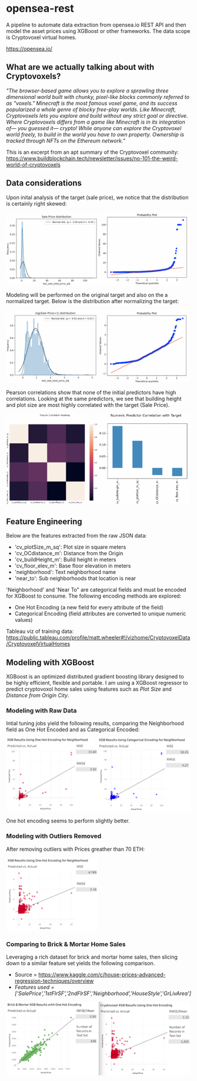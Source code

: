 # opensea-rest
A pipeline to automate data extraction from opensea.io REST API and then model the asset prices using XGBoost or other frameworks. The data scope is Cryptovoxel virtual homes.

https://opensea.io/

## What are we actually talking about with Cryptovoxels?

*"The browser-based game allows you to explore a sprawling three dimensional world built with chunky, pixel-like blocks commonly referred to as "voxels." Minecraft is the most famous voxel game, and its success popularized a whole genre of blocky free-play worlds. Like Minecraft, Cryptovoxels lets you explore and build without any strict goal or directive. Where Cryptovoxels differs from a game like Minecraft is in its integration of— you guessed it— crypto! While anyone can explore the Cryptovoxel world freely, to build in the world you have to own property. Ownership is tracked through NFTs on the Ethereum network."*

This is an excerpt from an apt summary of the Cryptovoxel community: https://www.buildblockchain.tech/newsletter/issues/no-101-the-weird-world-of-cryptovoxels



## Data considerations

Upon inital analysis of the target (sale price), we notice that the distribution is certainly right skewed:

<img src="https://github.com/datavizhokie/opensea-rest/blob/main/img/Initial sale price distribution.png" width="250" height="200"><img src="https://github.com/datavizhokie/opensea-rest/blob/main/img/Initial sale price QQ plot.png" width="250" height="200">

Modeling will be performed on the original target and also on the a normalized target. Below is the distribution after normalizing the target:

<img src="https://github.com/datavizhokie/opensea-rest/blob/main/img/log1p sale price distribution.png" width="250" height="200"><img src="https://github.com/datavizhokie/opensea-rest/blob/main/img/log1p sale price QQ plot.png" width="250" height="200">


Pearson correlations show that none of the initial predictors have high correlations. Looking at the same predictors, we see that building height and plot size are most highly correlated with the target (Sale Price).

<img src="https://github.com/datavizhokie/opensea-rest/blob/main/img/initial_pearson_corr.png" width="250" height="250"><img src="https://github.com/datavizhokie/opensea-rest/blob/main/img/num_pred_corr_w_target.png" width="250" height="250">


## Feature Engineering

Below are the features extracted from the raw JSON data:

* 'cv_plotSize_m_sq':  Plot size in square meters <br/>
* 'cv_OCdistance_m':   Distance from the Origin <br/>
* 'cv_buildHeight_m':  Build height in meters <br/>
* 'cv_floor_elev_m':   Base floor elevation in meters <br/>
* 'neighborhood':      Text neighborhood name <br/>
* 'near_to':           Sub neighborhoods that location is near <br/>

'Neighborhood' and 'Near To" are categorical fields and must be encoded for XGBoost to consume. The following encoding methods are explored:

* One Hot Encoding (a new field for every attribute of the field) <br/>
* Categorical Encoding (field attributes are converted to unique numeric values) <br/>

Tableau viz of training data: https://public.tableau.com/profile/matt.wheeler#!/vizhome/CryptovoxelData/CryptovoxelVirtualHomes

## Modeling with XGBoost

XGBoost is an optimized distributed gradient boosting library designed to be highly efficient, flexible and portable. I am using a XGBoost regressor to predict cryptovoxol home sales using features such as *Plot Size* and *Distance from Origin City*.

### Modeling with Raw Data

Intial tuning jobs yield the following results, comparing the Neighborhood field as One Hot Encoded and as Categorical Encoded:

<img src="https://github.com/datavizhokie/opensea-rest/blob/main/img/xgb_initial_1he.png" width="250" height="200"><img src="https://github.com/datavizhokie/opensea-rest/blob/main/img/xgb_initial_cat_encode.png" width="250" height="200">


One hot encoding seems to perform slightly better.

### Modeling with Outliers Removed

After removing outliers with Prices greather than 70 ETH:

<img src="https://github.com/datavizhokie/opensea-rest/blob/main/img/xgb_outliers_removed_1he.png" width="250" height="200">

### Comparing to Brick & Mortar Home Sales

Leveraging a rich dataset for brick and mortar home sales, then slicing down to a similar feature set yields the following comparison.

* Source = https://www.kaggle.com/c/house-prices-advanced-regression-techniques/overview
* *Features used = ['SalePrice','1stFlrSF','2ndFlrSF','Neighborhood','HouseStyle','GrLivArea']*

<img src="https://github.com/datavizhokie/opensea-rest/blob/main/img/brick_mortar_vs_cryptovoxel.png" width="500" height="200">